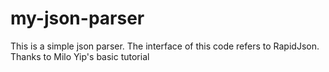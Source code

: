 # my-json-parser
This is a simple json parser. The interface of this code refers to RapidJson. 
Thanks to Milo Yip's basic tutorial
